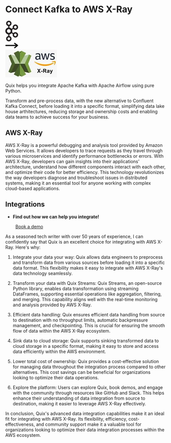 # Connect Kafka to AWS X-Ray

<div class="connect-images cards blog-grid-card" markdown>
<div>
<img src="../images/kafka_logo.png" width="40px" />
</div>
<div>
<img src="../images/arrow.svg" width="40px" />
</div>
<div>
<img src="./images/aws-x-ray_1.jpg" />
</div>
</div>

Quix helps you integrate Apache Kafka with Apache Airflow using pure Python.

Transform and pre-process data, with the new alternative to Confluent Kafka Connect, before loading it into a specific format, simplifying data lake house arthitectures, reducing storage and ownership costs and enabling data teams to achieve success for your business.

## AWS X-Ray

AWS X-Ray is a powerful debugging and analysis tool provided by Amazon Web Services. It allows developers to trace requests as they travel through various microservices and identify performance bottlenecks or errors. With AWS X-Ray, developers can gain insights into their applications' architecture, understand how different components interact with each other, and optimize their code for better efficiency. This technology revolutionizes the way developers diagnose and troubleshoot issues in distributed systems, making it an essential tool for anyone working with complex cloud-based applications.

## Integrations

<div class="grid cards" markdown>

- __Find out how we can help you integrate!__

    <a class="md-button md-button--primary" href="https://share.hsforms.com/1iW0TmZzKQMChk0lxd_tGiw4yjw2?__hstc=175542013.2303933fbd746c0ac86d9ccbe9bc9100.1728383268831.1729603416735.1729620918855.31&__hssc=175542013.1.1729620918855&__hsfp=2132701734" target="_blank" style="margin:.5rem;">Book a demo</a>

</div>


As a seasoned tech writer with over 50 years of experience, I can confidently say that Quix is an excellent choice for integrating with AWS X-Ray. Here's why:

1. Integrate your data your way: Quix allows data engineers to preprocess and transform data from various sources before loading it into a specific data format. This flexibility makes it easy to integrate with AWS X-Ray's data technology seamlessly.

2. Transform your data with Quix Streams: Quix Streams, an open-source Python library, enables data transformation using streaming DataFrames, supporting essential operations like aggregation, filtering, and merging. This capability aligns well with the real-time monitoring and analysis provided by AWS X-Ray.

3. Efficient data handling: Quix ensures efficient data handling from source to destination with no throughput limits, automatic backpressure management, and checkpointing. This is crucial for ensuring the smooth flow of data within the AWS X-Ray ecosystem.

4. Sink data to cloud storage: Quix supports sinking transformed data to cloud storage in a specific format, making it easy to store and access data efficiently within the AWS environment.

5. Lower total cost of ownership: Quix provides a cost-effective solution for managing data throughout the integration process compared to other alternatives. This cost savings can be beneficial for organizations looking to optimize their data operations.

6. Explore the platform: Users can explore Quix, book demos, and engage with the community through resources like GitHub and Slack. This helps enhance their understanding of data integration from source to destination, making it easier to leverage AWS X-Ray effectively.

In conclusion, Quix's advanced data integration capabilities make it an ideal fit for integrating with AWS X-Ray. Its flexibility, efficiency, cost-effectiveness, and community support make it a valuable tool for organizations looking to optimize their data integration processes within the AWS ecosystem.

